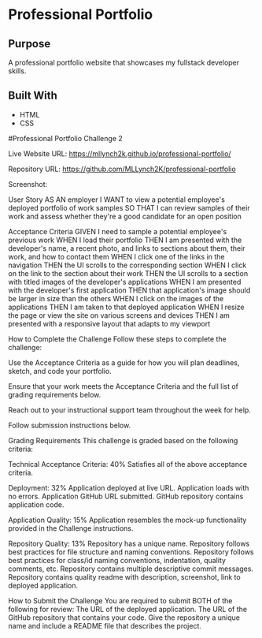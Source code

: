 # Professional Portfolio

## Purpose
A professional portfolio website that showcases my fullstack developer skills.

## Built With
* HTML
* CSS

#Professional Portfolio Challenge 2

Live Website URL: https://mllynch2k.github.io/professional-portfolio/

Repository URL: https://github.com/MLLynch2K/professional-portfolio

Screenshot: 

User Story AS AN employer
I WANT to view a potential employee's deployed portfolio of work samples
SO THAT I can review samples of their work and assess whether they're a good candidate for an open position

Acceptance Criteria 
GIVEN I need to sample a potential employee's previous work
WHEN I load their portfolio
THEN I am presented with the developer's name, a recent photo, and links to sections about them, their work, and how to contact them
WHEN I click one of the links in the navigation
THEN the UI scrolls to the corresponding section
WHEN I click on the link to the section about their work
THEN the UI scrolls to a section with titled images of the developer's applications
WHEN I am presented with the developer's first application
THEN that application's image should be larger in size than the others
WHEN I click on the images of the applications
THEN I am taken to that deployed application
WHEN I resize the page or view the site on various screens and devices
THEN I am presented with a responsive layout that adapts to my viewport

How to Complete the Challenge
Follow these steps to complete the challenge:

Use the Acceptance Criteria as a guide for how you will plan deadlines, sketch, and code your portfolio.

Ensure that your work meets the Acceptance Criteria and the full list of grading requirements below.

Reach out to your instructional support team throughout the week for help.

Follow submission instructions below.

Grading Requirements
This challenge is graded based on the following criteria:

Technical Acceptance Criteria: 40%
Satisfies all of the above acceptance criteria.

Deployment: 32%
Application deployed at live URL.
Application loads with no errors.
Application GitHub URL submitted.
GitHub repository contains application code.

Application Quality: 15%
Application resembles the mock-up functionality provided in the Challenge instructions.

Repository Quality: 13%
Repository has a unique name.
Repository follows best practices for file structure and naming conventions.
Repository follows best practices for class/id naming conventions, indentation, quality comments, etc.
Repository contains multiple descriptive commit messages.
Repository contains quality readme with description, screenshot, link to deployed application.

How to Submit the Challenge
You are required to submit BOTH of the following for review:
The URL of the deployed application.
The URL of the GitHub repository that contains your code. Give the repository a unique name and include a README file that describes the project.
